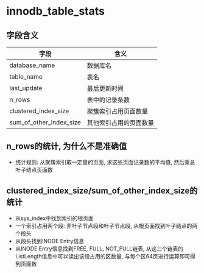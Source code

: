# innodb_table_stats

## 字段含义

| 字段                    | 含义                   |
| ----------------------- | ---------------------- |
| database_name           | 数据库名               |
| table_name              | 表名                   |
| last_update             | 最后更新时间           |
| n_rows                  | 表中的记录条数         |
| clustered_index_size    | 聚簇索引占用页面数量   |
| sum_of_other_index_size | 其他索引占用的页面数量 |

## n_rows的统计, 为什么不是准确值

* 统计规则: 从聚簇索引取一定量的页面, 求这些页面记录数的平均值, 然后乘总叶子结点页面数
  

## clustered_index_size/sum_of_other_index_size的统计

* 从sys_index中找到索引的根页面
* 一个索引占用两个段: 非叶子节点段和叶子节点段, 从根页面找到叶子结点的两个段头
* 从段头找到INODE Entry信息
* 从INODE Entry信息找到FREE, FULL, NOT_FULL链表, 从这三个链表的ListLength信息中可以读出该段占用的区数量, 与每个区64页进行运算即可得到页面数
